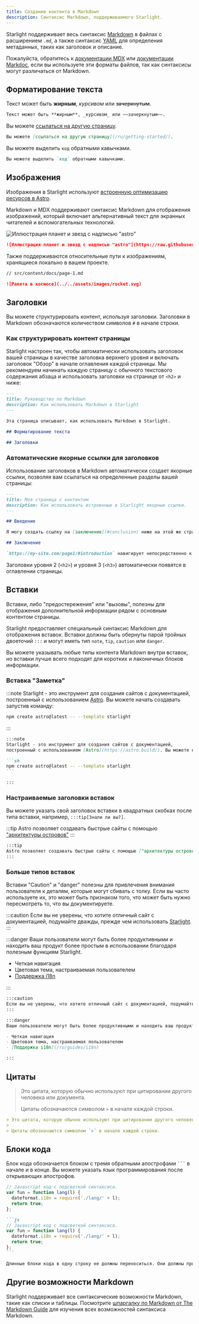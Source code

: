```yaml
---
title: Создание контента в Markdown
description: Синтаксис Markdown, поддерживаемого Starlight.
---
```


Starlight поддерживает весь синтаксис [Markdown](https://daringfireball.net/projects/markdown/) в файлах с расширением `.md`,
а также синтаксис [YAML](https://dev.to/paulasantamaria/introduction-to-yaml-125f) для определения метаданных, таких как заголовок и описание.

Пожалуйста, обратитесь к [документации MDX](https://mdxjs.com/docs/what-is-mdx/#markdown) или [документации Markdoc](https://markdoc.dev/docs/syntax),
если вы используете эти форматы файлов, так как синтаксисы могут различаться от Markdown.

## Форматирование текста

Текст может быть **жирным**, _курсивом_ или ~~зачеркнутым~~.

```md
Текст может быть **жирным**, _курсивом_ или ~~зачеркнутым~~.
```

Вы можете [ссылаться на другую страницу](/ru/getting-started/).

```md
Вы можете [ссылаться на другую страницу](/ru/getting-started/).
```

Вы можете выделить `код` обратными кавычками.

```md
Вы можете выделить `код` обратными кавычками.
```

## Изображения

Изображения в Starlight используют [встроенную оптимизацию ресурсов в Astro](https://docs.astro.build/ru/guides/assets/).

Markdown и MDX поддерживают синтаксис Markdown для отображения изображений,
который включает альтернативный текст для экранных читателей и вспомогательных технологий.

![Иллюстрация планет и звезд с надписью "astro"](https://raw.githubusercontent.com/withastro/docs/main/public/default-og-image.png)

```md
![Иллюстрация планет и звезд с надписью "astro"](https://raw.githubusercontent.com/withastro/docs/main/public/default-og-image.png)
```

Также поддерживаются относительные пути к изображениям, хранящиеся локально в вашем проекте.

```md
// src/content/docs/page-1.md

![Ракета в космосе](../../assets/images/rocket.svg)
```

## Заголовки

Вы можете структурировать контент, используя заголовки.
Заголовки в Markdown обозначаются количеством символов `#` в начале строки.

### Как структурировать контент страницы

Starlight настроен так, чтобы автоматически использовать заголовок вашей страницы в качестве заголовка верхнего
уровня и включать заголовок "Обзор" в начале оглавления каждой страницы. Мы рекомендуем начинать каждую страницу
с обычного текстового содержания абзаца и использовать заголовки на странице от `<h2>` и ниже:

```md
---
title: Руководство по Markdown
description: Как использовать Markdown в Starlight
---

Эта страница описывает, как использовать Markdown в Starlight.

## Форматирование текста

## Заголовки
```

### Автоматические якорные ссылки для заголовков

Использование заголовков в Markdown автоматически создает якорные ссылки,
позволяя вам ссылаться на определенные разделы вашей страницы:

```md
---
title: Моя страница с контентом
description: Как использовать встроенные в Starlight якорные ссылки.
---

## Введение

Я могу создать ссылку на [заключение](#conclusion) ниже на этой же странице.

## Заключение

`https://my-site.com/page1/#introduction` навигирует непосредственно к разделу "Введение" на моей странице.
```

Заголовки уровня 2 (`<h2>`) и уровня 3 (`<h3>`) автоматически появятся в оглавлении страницы.

## Вставки

Вставки, либо "предостережения" или "вызовы", полезны для отображения дополнительной информации рядом с основным контентом страницы.

Starlight предоставляет специальный синтаксис Markdown для отображения вставок.
Вставки должны быть обернуты парой тройных двоеточий `:::` и могут иметь тип `note`, `tip`, `caution` или `danger`.

Вы можете указывать любые типы контента Markdown внутри вставок, но вставки лучше всего подходят для коротких и лаконичных блоков информации.

### Вставка "Заметка"

:::note
Starlight - это инструмент для создания сайтов с документацией,
построенный с использованием [Astro](https://astro.build/). Вы можете начать создавать запустив команду:

```sh
npm create astro@latest -- --template starlight
```

:::

````md
:::note
Starlight - это инструмент для создания сайтов с документацией,
построенный с использованием [Astro](https://astro.build/). Вы можете начать создавать запустив команду:

```sh
npm create astro@latest -- --template starlight
```

:::
````

### Настраиваемые заголовки вставок

Вы можете указать свой заголовок вставки в квадратных скобках после типа вставки, например, `:::tip[Знали ли вы?]`.

:::tip
Astro позволяет создавать быстрые сайты с помощью ["архитектуры островов"](https://docs.astro.build/ru/concepts/islands/)
:::

```md
:::tip
Astro позволяет создавать быстрые сайты с помощью ["архитектуры островов"](https://docs.astro.build/ru/concepts/islands/)
:::
```

### Больше типов вставок

Вставки "Caution" и "danger" полезны для привлечения внимания пользователя к деталям, которые могут сбивать с толку.
Если вы часто используете их, это может быть признаком того, что может быть нужно пересмотреть то, что вы документируете.

:::caution
Если вы не уверены, что хотите отличный сайт с документацией, подумайте дважды, прежде чем использовать [Starlight](/ru/).
:::

:::danger
Ваши пользователи могут быть более продуктивными и находить ваш продукт более простым в использовании благодаря полезным функциям Starlight.

- Четкая навигация
- Цветовая тема, настраиваемая пользователем
- [Поддержка i18n](/ru/guides/i18n)

:::

```md
:::caution
Если вы не уверены, что хотите отличный сайт с документацией, подумайте дважды, прежде чем использовать [Starlight](/ru/).
:::

:::danger
Ваши пользователи могут быть более продуктивными и находить ваш продукт более простым в использовании благодаря полезным функциям Starlight.

- Четкая навигация
- Цветовая тема, настраиваемая пользователем
- [Поддержка i18n](/ru/guides/i18n)

:::
```

## Цитаты

> Это цитата, которую обычно используют при цитировании другого человека или документа.
>
> Цитаты обозначаются символом `>` в начале каждой строки.

```md
> Это цитата, которую обычно используют при цитировании другого человека или документа.
>
> Цитаты обозначаются символом `>` в начале каждой строки.
```

## Блоки кода

Блок кода обозначается блоком с тремя обратными апострофами <code>```</code> в начале и в конце.
Вы можете указать язык программирования после открывающих апострофов.

```js
// Javascript код с подсветкой синтаксиса.
var fun = function lang(l) {
  dateformat.i18n = require('./lang/' + l);
  return true;
};
```

````md
```js
// Javascript код с подсветкой синтаксиса.
var fun = function lang(l) {
  dateformat.i18n = require('./lang/' + l);
  return true;
};
```
````

```md
Длинные блоки кода в одну строку не должны переноситься. Они должны прокручиваться горизонтально, если они слишком длинные. Эта строка должна быть достаточно длинной, чтобы продемонстрировать это.
```

## Другие возможности Markdown

Starlight поддерживает все синтаксические возможности Markdown, такие как списки и таблицы.
Посмотрите [шпаргалку по Markdown от The Markdown Guide](https://www.markdownguide.org/cheat-sheet/) для изучения всех возможностей синтаксиса Markdown.

